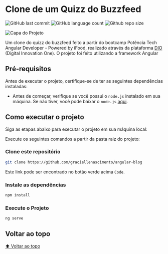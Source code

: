 # Clone de um Quizz do Buzzfeed

<!-- Shields Exemplo, existem N diferentes shield em https://shields.io/ -->
![GitHub last commit](https://img.shields.io/github/last-commit/graciellenascimento/angular-buzzfeed-quizz)
![GitHub language count](https://img.shields.io/github/languages/count/graciellenascimento/angular-buzzfeed-quizz)
![Github repo size](https://img.shields.io/github/repo-size/graciellenascimento/angular-buzzfeed-quizz)

![Capa do Projeto](https://i.ibb.co/HXck2kf/2023-05-29-1.png)

Um clone do quizz do buzzfeed feito a partir do bootcamp Potência Tech Angular Developer - Powered by iFood, realizado através da plataforma [DIO](https://web.dio.me/) (Digital Innovation One). O projeto foi feito utilizando a framework Angular

## Pré-requisitos

Antes de executar o projeto, certifique-se de ter as seguintes dependências instaladas:

- Antes de começar, verifique se você possui o `node.js` instalado em sua máquina. Se não tiver, você pode baixar o `node.js` [aqui](https://nodejs.org/en/download).

## Como executar o projeto

Siga as etapas abaixo para executar o projeto em sua máquina local:

Execute os seguintes comandos a partir da pasta raiz do projeto:

<!-- Aqui é tudo exemplo, só trocar -->

### Clone este repositório

```bash
git clone https://github.com/graciellenascimento/angular-blog
```

Este link pode ser encontrado no botão verde acima `Code`.

### Instale as dependências

```bash
npm install
```

### Execute o Projeto

```bash
ng serve
```

## Voltar ao topo

[⬆ Voltar ao topo](#título)

